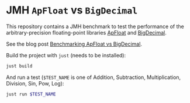 JMH `ApFloat` vs `BigDecimal`
=============================

This repository contains a JMH benchmark to test the performance of the arbitrary-precision floating-point libraries [ApFloat](http://www.apfloat.org) and [BigDecimal](https://docs.oracle.com/en/java/javase/24/docs/api/java.base/java/math/BigDecimal.html).

See the blog post [Benchmarking ApFloat vs BigDecimal](https://tonisagrista.com/blog/2025/apfloat-bigdecimal).

Build the project with `just` (needs to be installed):

```bash
just build
```

And run a test (`$TEST_NAME` is one of Addition, Subtraction, Multiplication, Division, Sin, Pow, Log):

```bash
just run $TEST_NAME
```
